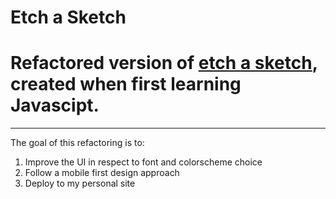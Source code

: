 # Etch a Sketch

# Refactored version of [etch a sketch](https://github.com/htder/etch-a-sketch), created when first learning Javascipt.

--- 
The goal of this refactoring is to:
1. Improve the UI in respect to font and colorscheme choice
2. Follow a mobile first design approach
3. Deploy to my personal site
